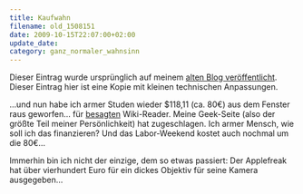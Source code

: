 ```yaml
---
title: Kaufwahn
filename: old_1508151
date: 2009-10-15T22:07:00+02:00
update_date:
category: ganz_normaler_wahnsinn
---
```

Dieser Eintrag wurde ursprünglich auf meinem [alten Blog veröffentlicht](https://stu.blogger.de/stories/1508151/). Dieser Eintrag hier ist eine Kopie mit kleinen technischen Anpassungen.

…und nun habe ich armer Studen wieder $118,11 (ca. 80€) aus dem Fenster raus geworfen… für [besagten](http://stu.blogger.de/stories/1507428/) Wiki-Reader. Meine Geek-Seite (also der größte Teil meiner Persönlichkeit) hat zugeschlagen. Ich armer Mensch, wie soll ich das finanzieren? Und das Labor-Weekend kostet auch nochmal um die 80€…

Immerhin bin ich nicht der einzige, dem so etwas passiert: Der Applefreak hat über vierhundert Euro für ein dickes Objektiv für seine Kamera ausgegeben…
